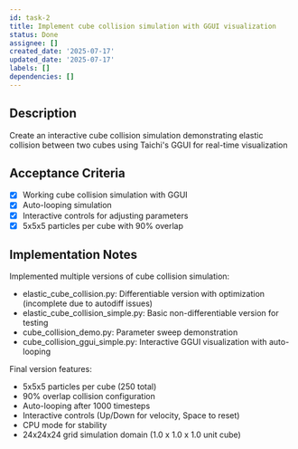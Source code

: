 ```yaml
---
id: task-2
title: Implement cube collision simulation with GGUI visualization
status: Done
assignee: []
created_date: '2025-07-17'
updated_date: '2025-07-17'
labels: []
dependencies: []
---
```


## Description

Create an interactive cube collision simulation demonstrating elastic collision between two cubes using Taichi's GGUI for real-time visualization

## Acceptance Criteria

- [x] Working cube collision simulation with GGUI
- [x] Auto-looping simulation
- [x] Interactive controls for adjusting parameters
- [x] 5x5x5 particles per cube with 90% overlap

## Implementation Notes

Implemented multiple versions of cube collision simulation:
- elastic_cube_collision.py: Differentiable version with optimization (incomplete due to autodiff issues)
- elastic_cube_collision_simple.py: Basic non-differentiable version for testing
- cube_collision_demo.py: Parameter sweep demonstration
- cube_collision_ggui_simple.py: Interactive GGUI visualization with auto-looping

Final version features:
- 5x5x5 particles per cube (250 total)
- 90% overlap collision configuration
- Auto-looping after 1000 timesteps
- Interactive controls (Up/Down for velocity, Space to reset)
- CPU mode for stability
- 24x24x24 grid simulation domain (1.0 x 1.0 x 1.0 unit cube)
